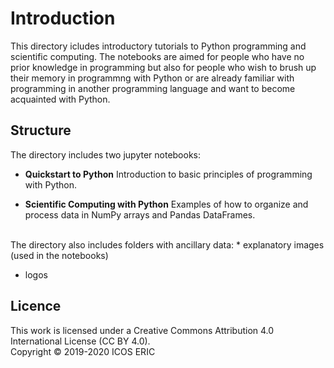 # Introduction
This directory icludes introductory tutorials to Python programming and scientific computing.
The notebooks are aimed for people who have no prior knowledge in programming but also for people who wish to brush up their memory in programmng with Python or are already familiar with programming in another programming language and want to become acquainted with Python.

## Structure
The directory includes two jupyter notebooks:

* **Quickstart to Python**
Introduction to basic principles of programming with Python.

* **Scientific Computing with Python**
Examples of how to organize and process data in NumPy arrays and Pandas DataFrames.

<br>
The directory also includes folders with ancillary data:
* explanatory images (used in the notebooks)

* logos



## Licence
This work is licensed under a Creative Commons Attribution 4.0 International License (CC BY 4.0). <br>
Copyright © 2019-2020 ICOS ERIC


